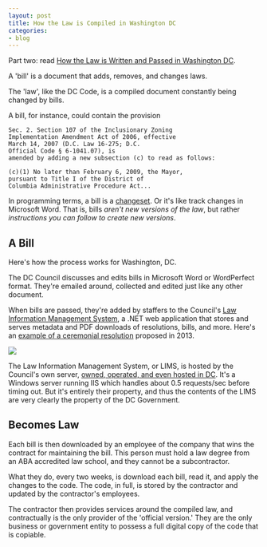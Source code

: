 ```yaml
---
layout: post
title: How the Law is Compiled in Washington DC
categories:
- blog
---
```


Part two: read [How the Law is Written and Passed in Washington DC](http://macwright.org/2013/02/11/the-code-written.html).

A 'bill' is a document that adds, removes, and changes laws.

The 'law', like the DC Code, is a compiled document constantly being changed
by bills.

A bill, for instance, could contain the provision

    Sec. 2. Section 107 of the Inclusionary Zoning
    Implementation Amendment Act of 2006, effective
    March 14, 2007 (D.C. Law 16-275; D.C.
    Official Code § 6-1041.07), is
    amended by adding a new subsection (c) to read as follows:
    
    (c)(1) No later than February 6, 2009, the Mayor,
    pursuant to Title I of the District of
    Columbia Administrative Procedure Act...

In programming terms, a bill is a [changeset](http://bit.ly/dGc5LL). Or
it's like track changes in Microsoft Word.
That is, bills _aren't new versions of the law_, but rather _instructions you can follow to create new versions_.

## A Bill

Here's how the process works for Washington, DC.

The DC Council discusses and edits bills in Microsoft Word or WordPerfect format.
They're emailed around, collected and edited just like any other document.

When bills are passed, they're added by staffers to the Council's
[Law Information Management System](http://dcclims1.dccouncil.us/lims/),
a .NET web application that stores and serves metadata and PDF downloads
of resolutions, bills, and more. Here's an [example of a ceremonial resolution](http://bit.ly/14O6B1W) proposed in 2013.

<a href='http://dcclims1.dccouncil.us/lims/'><img src='http://farm9.staticflickr.com/8379/8465131479_fc0c05b550_b.jpg' class='white-on-white' /></a>

The Law Information Management System, or LIMS, is hosted by the Council's
own server, [owned, operated, and even hosted in DC](http://toolbar.netcraft.com/site_report?url=http://dccouncil.us/).
It's a Windows server running IIS which handles about 0.5 requests/sec before timing out.
But it's entirely their property, and thus
the contents of the LIMS are very clearly the property of the DC Government.

## Becomes Law

Each bill is then downloaded by an employee of the company that wins
the contract for maintaining the bill. This person must hold a law degree
from an ABA accredited law school, and they cannot be a subcontractor.

What they do, every two weeks, is download each bill, read it, and apply
the changes to the code. The code, in full, is stored by the contractor
and updated by the contractor's employees.

The contractor then provides services around the compiled law, and contractually
is the only provider of the 'official version.' They are the only business
or government entity to possess a full digital copy of the code that
is copiable.
